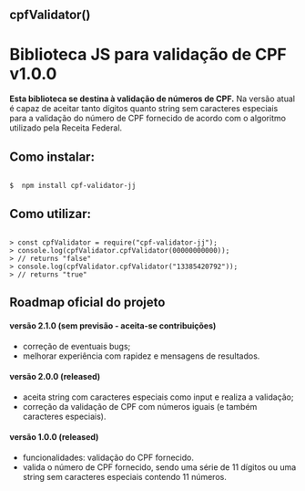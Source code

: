## cpfValidator()

# Biblioteca JS para validação de CPF v1.0.0

**Esta biblioteca se destina à validação de números de CPF.**
Na versão atual é capaz de aceitar tanto dígitos quanto string sem caracteres especiais para a validação do número de CPF fornecido de acordo com o algoritmo utilizado pela Receita Federal.

## Como instalar:

```shell

$  npm install cpf-validator-jj

```

## Como utilizar:

```node

> const cpfValidator = require("cpf-validator-jj");
> console.log(cpfValidator.cpfValidator(00000000000));
> // returns "false"
> console.log(cpfValidator.cpfValidator("13385420792"));
> // returns "true"

```

## Roadmap oficial do projeto

#### versão 2.1.0 (sem previsão - aceita-se contribuições)
- correção de eventuais bugs;
- melhorar experiência com rapidez e mensagens de resultados.

#### versão 2.0.0 (released)
- aceita string com caracteres especiais como input e realiza a validação;
- correção da validação de CPF com números iguais (e também caracteres especiais).

#### versão 1.0.0 (released)
- funcionalidades: validação do CPF fornecido.
- valida o número de CPF fornecido, sendo uma série de 11 dígitos ou uma string sem caracteres especiais contendo 11 números.
